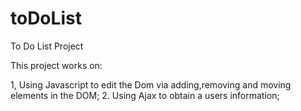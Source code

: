 # toDoList
To Do List Project

This project works on:

1, Using Javascript to edit the Dom via adding,removing and moving elements in the DOM;
2. Using Ajax to obtain a users information;
